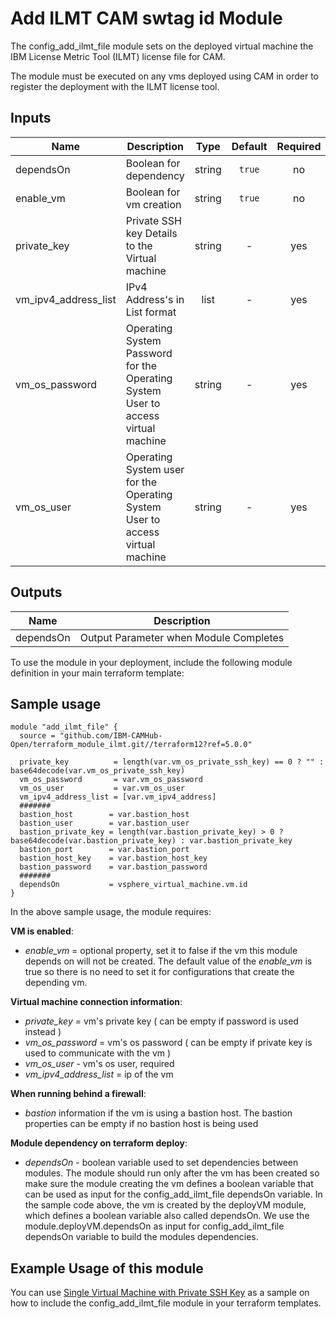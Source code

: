 <!---
Copyright IBM Corp. 2018, 2020
--->

# Add ILMT CAM swtag id Module

The config_add_ilmt_file module sets on the deployed virtual machine the IBM License Metric Tool (ILMT) license file for CAM.

The module must be executed on any vms deployed using CAM in order to register the deployment with the ILMT license tool.

## Inputs

| Name | Description | Type | Default | Required |
|------|-------------|:----:|:-----:|:-----:|
| dependsOn | Boolean for dependency | string | `true` | no |
| enable_vm | Boolean for vm creation | string | `true` | no |
| private_key | Private SSH key Details to the Virtual machine | string | - | yes |
| vm_ipv4_address_list | IPv4 Address's in List format | list | - | yes |
| vm_os_password | Operating System Password for the Operating System User to access virtual machine | string | - | yes |
| vm_os_user | Operating System user for the Operating System User to access virtual machine | string | - | yes |

## Outputs

| Name | Description |
|------|-------------|
| dependsOn | Output Parameter when Module Completes |


To use the module in your deployment, include the following module definition in your main terraform template: 

## Sample usage

```
module "add_ilmt_file" {
  source = "github.com/IBM-CAMHub-Open/terraform_module_ilmt.git//terraform12?ref=5.0.0"
  
  private_key          = length(var.vm_os_private_ssh_key) == 0 ? "" : base64decode(var.vm_os_private_ssh_key)
  vm_os_password       = var.vm_os_password
  vm_os_user           = var.vm_os_user
  vm_ipv4_address_list = [var.vm_ipv4_address]
  #######
  bastion_host        = var.bastion_host
  bastion_user        = var.bastion_user
  bastion_private_key = length(var.bastion_private_key) > 0 ? base64decode(var.bastion_private_key) : var.bastion_private_key
  bastion_port        = var.bastion_port
  bastion_host_key    = var.bastion_host_key
  bastion_password    = var.bastion_password
  #######    
  dependsOn           = vsphere_virtual_machine.vm.id
}
```

In the above sample usage, the module requires:

**VM is enabled**:
- *enable_vm* = optional property, set it to false if the vm this module depends on will not be created.  The default value of the *enable_vm* is true so there is no need to set it for configurations that create the depending vm.

**Virtual machine connection information**:
- *private_key* = vm's private key ( can be empty if password is used instead )
- *vm_os_password* = vm's os password ( can be empty if private key is used to communicate with the vm )
- *vm_os_user* - vm's os user, required
- *vm_ipv4_address_list* = ip of the vm

**When running behind a firewall**:
- *bastion* information if the vm is using a bastion host. The bastion properties can be empty if no bastion host is being used

**Module dependency on terraform deploy**:
- *dependsOn* - boolean variable used to set dependencies between modules. The module should run only after the vm has been created so make sure the module creating the vm defines a boolean variable that can be used as input for the config_add_ilmt_file dependsOn variable. In the sample code above, the vm is created by the deployVM module, which defines a boolean variable also called dependsOn. We use the module.deployVM.dependsOn as input for config_add_ilmt_file dependsOn variable to build the modules dependencies.

## Example Usage of this module

You can use [Single Virtual Machine with Private SSH Key](https://github.com/IBM-CAMHub-Open/starterlibrary/tree/2.4/VMware/terraform/hcl/singleVMWithPrivateSSHKey) as a sample on how to include the config_add_ilmt_file 
module in your terraform templates.


